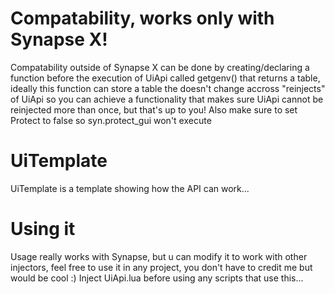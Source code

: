 # Compatability, works only with Synapse X!
Compatability outside of Synapse X can be done by creating/declaring a function before the execution of UiApi called getgenv() that returns a table, ideally this function can store a table the doesn't change accross "reinjects" of UiApi so you can achieve a functionality that makes sure UiApi cannot be reinjected more than once, but that's up to you! Also make sure to set Protect to false so syn.protect_gui won't execute

# UiTemplate
UiTemplate is a template showing how the API can work...

# Using it
Usage really works with Synapse, but u can modify it to work with other injectors, feel free to use it in any project, you don't have to credit me but would be cool :)
Inject UiApi.lua before using any scripts that use this...
